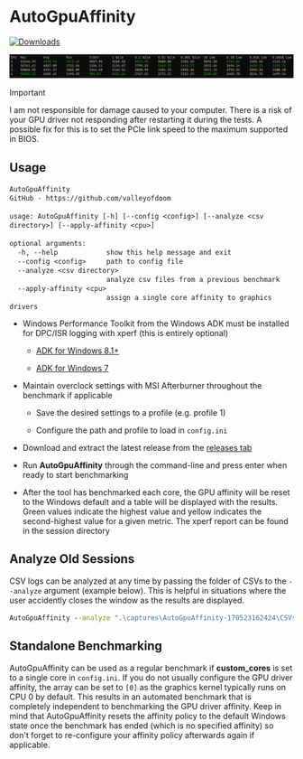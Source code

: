 # AutoGpuAffinity

[![Downloads](https://img.shields.io/github/downloads/valleyofdoom/AutoGpuAffinity/total.svg)](https://github.com/valleyofdoom/AutoGpuAffinity/releases)

<img src="/assets/img/example-output.png" width="1000">

> [!IMPORTANT]
> I am not responsible for damage caused to your computer. There is a risk of your GPU driver not responding after restarting it during the tests. A possible fix for this is to set the PCIe link speed to the maximum supported in BIOS.

## Usage

```
AutoGpuAffinity
GitHub - https://github.com/valleyofdoom

usage: AutoGpuAffinity [-h] [--config <config>] [--analyze <csv directory>] [--apply-affinity <cpu>]

optional arguments:
  -h, --help            show this help message and exit
  --config <config>     path to config file
  --analyze <csv directory>
                        analyze csv files from a previous benchmark
  --apply-affinity <cpu>
                        assign a single core affinity to graphics drivers
```

- Windows Performance Toolkit from the Windows ADK must be installed for DPC/ISR logging with xperf (this is entirely optional)

  - [ADK for Windows 8.1+](https://docs.microsoft.com/en-us/windows-hardware/get-started/adk-install)

  - [ADK for Windows 7](http://download.microsoft.com/download/A/6/A/A6AC035D-DA3F-4F0C-ADA4-37C8E5D34E3D/setup/WinSDKPerformanceToolKit_amd64/wpt_x64.msi)

- Maintain overclock settings with MSI Afterburner throughout the benchmark if applicable

  - Save the desired settings to a profile (e.g. profile 1)

  - Configure the path and profile to load in ``config.ini``

- Download and extract the latest release from the [releases tab](https://github.com/valleyofdoom/AutoGpuAffinity/releases)

- Run **AutoGpuAffinity** through the command-line and press enter when ready to start benchmarking

- After the tool has benchmarked each core, the GPU affinity will be reset to the Windows default and a table will be displayed with the results. Green values indicate the highest value and yellow indicates the second-highest value for a given metric. The xperf report can be found in the session directory

## Analyze Old Sessions

CSV logs can be analyzed at any time by passing the folder of CSVs to the ``--analyze`` argument (example below). This is helpful in situations where the user accidently closes the window as the results are displayed.

```bat
AutoGpuAffinity --analyze ".\captures\AutoGpuAffinity-170523162424\CSVs\"
```

## Standalone Benchmarking

AutoGpuAffinity can be used as a regular benchmark if **custom_cores** is set to a single core in ``config.ini``. If you do not usually configure the GPU driver affinity, the array can be set to ``[0]`` as the graphics kernel typically runs on CPU 0 by default. This results in an automated benchmark that is completely independent to benchmarking the GPU driver affinity. Keep in mind that AutoGpuAffinity resets the affinity policy to the default Windows state once the benchmark has ended (which is no specified affinity) so don't forget to re-configure your affinity policy afterwards again if applicable.
